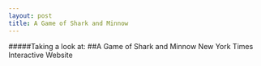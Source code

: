 ```yaml
---
layout: post
title: A Game of Shark and Minnow
---
```

#####Taking a look at:
##A Game of Shark and Minnow New York Times Interactive Website
